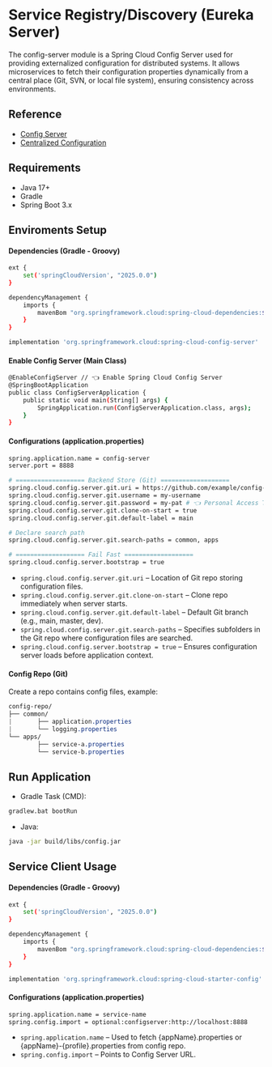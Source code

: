 # Service Registry/Discovery (Eureka Server)

The config-server module is a Spring Cloud Config Server used for providing externalized configuration for distributed systems. It allows microservices to fetch their configuration properties dynamically from a central place (Git, SVN, or local file system), ensuring consistency across environments.

## Reference
* [Config Server](https://docs.spring.io/spring-cloud-config/reference/server.html)
* [Centralized Configuration](https://spring.io/guides/gs/centralized-configuration/)

## Requirements
- Java 17+
- Gradle
- Spring Boot 3.x

## Enviroments Setup
#### Dependencies (Gradle - Groovy)
```bash
ext {
    set('springCloudVersion', "2025.0.0")
}

dependencyManagement {
    imports {
        mavenBom "org.springframework.cloud:spring-cloud-dependencies:${springCloudVersion}"
    }
}
```
```bash
implementation 'org.springframework.cloud:spring-cloud-config-server'
```

#### Enable Config Server (Main Class)
```bash
@EnableConfigServer // 👈 Enable Spring Cloud Config Server
@SpringBootApplication
public class ConfigServerApplication {
    public static void main(String[] args) {
        SpringApplication.run(ConfigServerApplication.class, args);
    }
}
```

#### Configurations (application.properties)
```bash
spring.application.name = config-server
server.port = 8888

# =================== Backend Store (Git) ===================
spring.cloud.config.server.git.uri = https://github.com/example/config-repo
spring.cloud.config.server.git.username = my-username
spring.cloud.config.server.git.password = my-pat # 👈 Personal Access Token
spring.cloud.config.server.git.clone-on-start = true
spring.cloud.config.server.git.default-label = main

# Declare search path
spring.cloud.config.server.git.search-paths = common, apps

# =================== Fail Fast ===================
spring.cloud.config.server.bootstrap = true

```
- `spring.cloud.config.server.git.uri` – Location of Git repo storing configuration files.
- `spring.cloud.config.server.git.clone-on-start` – Clone repo immediately when server starts.
- `spring.cloud.config.server.git.default-label` – Default Git branch (e.g., main, master, dev).
- `spring.cloud.config.server.git.search-paths` – Specifies subfolders in the Git repo where configuration files are searched.
- `spring.cloud.config.server.bootstrap = true` – Ensures configuration server loads before application context.

#### Config Repo (Git)
Create a repo contains config files, example:
```css
config-repo/
├── common/
|       ├── application.properties
|       └── logging.properties
└── apps/
        ├── service-a.properties
        └── service-b.properties
```

## Run Application

- Gradle Task (CMD):
```bash
gradlew.bat bootRun
```
- Java:
```bash
java -jar build/libs/config.jar
```

## Service Client Usage

#### Dependencies (Gradle - Groovy)
```bash
ext {
    set('springCloudVersion', "2025.0.0")
}

dependencyManagement {
    imports {
        mavenBom "org.springframework.cloud:spring-cloud-dependencies:${springCloudVersion}"
    }
}
```
```bash
implementation 'org.springframework.cloud:spring-cloud-starter-config'
```

#### Configurations (application.properties)
```bash
spring.application.name = service-name
spring.config.import = optional:configserver:http://localhost:8888
```
- `spring.application.name` – Used to fetch {appName}.properties or {appName}-{profile}.properties from config repo.
- `spring.config.import` – Points to Config Server URL.



